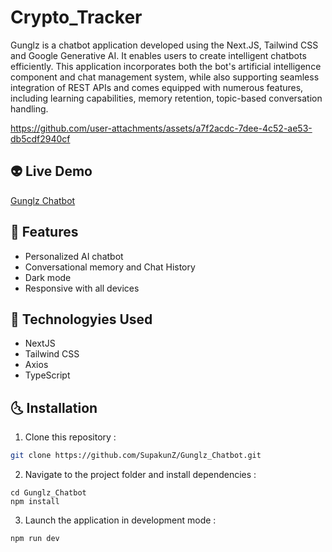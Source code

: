 # Crypto_Tracker
Gunglz is a chatbot application developed using the Next.JS, Tailwind CSS and Google Generative AI. It enables users to create intelligent chatbots efficiently. This application incorporates both the bot's artificial intelligence component and chat management system, while also supporting seamless integration of REST APIs and comes equipped with numerous features, including learning capabilities, memory retention, topic-based conversation handling.

https://github.com/user-attachments/assets/a7f2acdc-7dee-4c52-ae53-db5cdf2940cf

## 👽 Live Demo 
<a href='https://gunglz-chatbot.vercel.app/' target="_blank">Gunglz Chatbot</a>

## 🤖 Features

  <ul>
      <li>Personalized AI chatbot</li>
      <li>Conversational memory and Chat History</li>
      <li>Dark mode</li>
      <li>Responsive with all devices</li>
  </ul>

## 🚀 Technologyies Used
  
  <ul>
      <li>NextJS</li>
      <li>Tailwind CSS</li>
      <li>Axios</li>
      <li>TypeScript</li>
  </ul>


## 🌜 Installation

1. Clone this repository :

```bash
git clone https://github.com/SupakunZ/Gunglz_Chatbot.git
```

2. Navigate to the project folder and install dependencies :

```
cd Gunglz_Chatbot
npm install
```

3. Launch the application in development mode :

```
npm run dev
```
